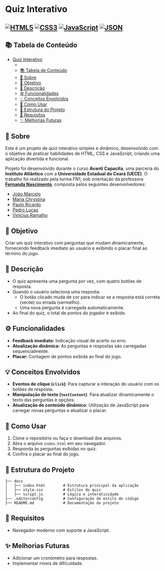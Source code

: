 # Quiz Interativo

<!-- Project Shields -->

[![HTML5][html-image]][html-url]
[![CSS3][css-image]][css-url]
[![JavaScript][js-image]][js-url]
[![JSON][json-image]][json-url]
---

<!-- Table of Contents -->

## 📚 Tabela de Conteúdo

- [Quiz Interativo](#quiz-interativo)
  - [](#)
  - [📚 Tabela de Conteúdo](#-tabela-de-conteúdo)
  - [📖 Sobre](#-sobre)
  - [🎯 Objetivo](#-objetivo)
  - [📝 Descrição](#-descrição)
  - [⚙️ Funcionalidades](#️-funcionalidades)
  - [💡 Conceitos Envolvidos](#-conceitos-envolvidos)
  - [🚀 Como Usar](#-como-usar)
  - [📂 Estrutura do Projeto](#-estrutura-do-projeto)
  - [📌 Requisitos](#-requisitos)
  - [✨ Melhorias Futuras](#-melhorias-futuras)

<!-- About Section -->

## 📖 Sobre

Este é um projeto de quiz interativo simples e dinâmico, desenvolvido com o objetivo de praticar habilidades de HTML, CSS e JavaScript, criando uma aplicação divertida e funcional.

Projeto foi desenvolvido durante o curso **Avanti Capacita**, uma parceria do **Instituto Atlântico** com a **Universidade Estadual do Ceará (UECE)**. O trabalho foi realizado pela turma FN1, sob orientação da professora [**Fernanda Nascimento**](https://github.com/FernandaNascimento26), composta pelos seguintes desenvolvedores:

- [João Marcelo](https://github.com/joaomacaoli)
- [Maria Chrystina](#)
- [Paulo Ricardo](#)
- [Pedro Lucas](https://github.com/pedrolucazx)
- [Vinícius Ramalho](https://github.com/ViniciusRamalhoDev)

<!-- Objective Section -->

## 🎯 Objetivo

Criar um quiz interativo com perguntas que mudam dinamicamente, fornecendo feedback imediato ao usuário e exibindo o placar final ao término do jogo.

<!-- Description Section -->

## 📝 Descrição

- O quiz apresenta uma pergunta por vez, com quatro botões de resposta.
- Quando o usuário seleciona uma resposta:
  - O botão clicado muda de cor para indicar se a resposta está correta (verde) ou errada (vermelho).
  - Uma nova pergunta é carregada automaticamente.
- Ao final do quiz, o total de pontos do jogador é exibido.

<!-- Features Section -->

## ⚙️ Funcionalidades

- **Feedback imediato:** Indicação visual de acerto ou erro.
- **Atualização dinâmica:** As perguntas e respostas são carregadas sequencialmente.
- **Placar:** Contagem de pontos exibida ao final do jogo.

<!-- Concepts Section -->

## 💡 Conceitos Envolvidos

- **Eventos de clique (`click`)**: Para capturar a interação do usuário com os botões de resposta.
- **Manipulação de texto (`textContent`)**: Para atualizar dinamicamente o texto das perguntas e opções.
- **Atualização de conteúdo dinâmico:** Utilização de JavaScript para carregar novas perguntas e atualizar o placar.

<!-- Usage Section -->

## 🚀 Como Usar

1. Clone o repositório ou faça o download dos arquivos.
2. Abra o arquivo `index.html` em seu navegador.
3. Responda às perguntas exibidas no quiz.
4. Confira o placar ao final do jogo.

<!-- Project Structure Section -->

## 📂 Estrutura do Projeto

```plaintext
├── docs
│   ├── index.html        # Estrutura principal da aplicação
│   ├── style.css         # Estilos do quiz
│   ├── script.js         # Lógica e interatividade
├── .editorconfig         # Configuração de estilo de código
├── README.md             # Documentação do projeto
```

<!-- Requirements Section -->

## 📌 Requisitos

- Navegador moderno com suporte a JavaScript.

<!-- Future Improvements Section -->

## ✨ Melhorias Futuras

- Adicionar um cronômetro para respostas.
- Implementar níveis de dificuldade.

<!-- Shields Configuration -->

[html-image]: https://img.shields.io/badge/HTML5-%23E34F26.svg?style=for-the-badge&logo=html5&logoColor=white
[html-url]: https://developer.mozilla.org/en-US/docs/Web/HTML

[css-image]: https://img.shields.io/badge/CSS3-%231572B6.svg?style=for-the-badge&logo=css3&logoColor=white
[css-url]: https://developer.mozilla.org/en-US/docs/Web/CSS

[js-image]: https://img.shields.io/badge/JavaScript-ES6-%23F7DF1E.svg?style=for-the-badge&logo=javascript&logoColor=black
[js-url]: https://developer.mozilla.org/en-US/docs/Web/JavaScript

[json-image]: https://img.shields.io/badge/JSON-Data-%2300B1AB.svg?style=for-the-badge&logo=json&logoColor=white
[json-url]: https://www.json.org/
